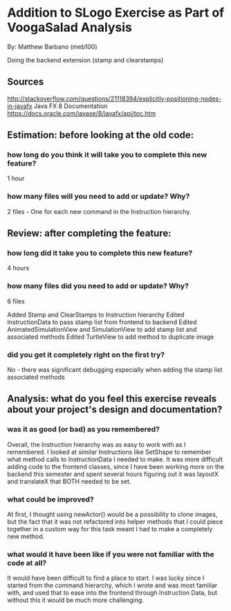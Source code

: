 # Addition to SLogo Exercise as Part of VoogaSalad Analysis

By: Matthew Barbano (meb100)

Doing the backend extension (stamp and clearstamps)

## Sources
http://stackoverflow.com/questions/21118394/explicitly-positioning-nodes-in-javafx
Java FX 8 Documentation https://docs.oracle.com/javase/8/javafx/api/toc.htm

## Estimation: before looking at the old code:
### how long do you think it will take you to complete this new feature?
1 hour

### how many files will you need to add or update? Why?
2 files - One for each new command in the Instruction hierarchy.

## Review: after completing the feature:
### how long did it take you to complete this new feature?
4 hours

### how many files did you need to add or update? Why?
6 files

Added Stamp and ClearStamps to Instruction hierarchy
Edited InstructionData to pass stamp list from frontend to backend
Edited AnimatedSimulationView and SimulationView to add stamp list and associated methods
Edited TurtleView to add method to duplicate image

### did you get it completely right on the first try?
No - there was significant debugging especially when adding the stamp list associated methods

## Analysis: what do you feel this exercise reveals about your project's design and documentation?
### was it as good (or bad) as you remembered?
Overall, the Instruction hierarchy was as easy to work with as I remembered. I looked at similar Instructions
like SetShape to remember what method calls to InstructionData I needed to make. It was more difficult
adding code to the frontend classes, since I have been working more on the backend this semester and
spent several hours figuring out it was layoutX and translateX that BOTH needed to be set.

### what could be improved?
At first, I thought using newActor() would be a possibility to clone images, but the fact that it 
was not refactored into helper methods that I could piece together in a custom way for this task meant
I had to make a completely new method.

### what would it have been like if you were not familiar with the code at all?
It would have been difficult to find a place to start. I was lucky since I started from the command hierarchy,
which I wrote and was most familiar with, and used that to ease into the frontend through Instruction Data,
but without this it would be much more challenging.